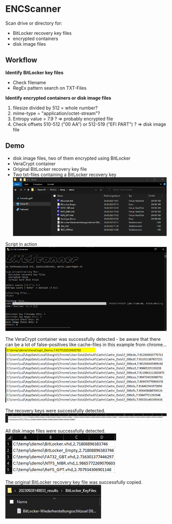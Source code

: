 # ENCScanner
Scan drive or directory for:
- BitLocker recovery key files
- encrypted containers
- disk image files


## Workflow
**Identify BitLocker key files**
- Check filename
- RegEx pattern search on TXT-Files

**Identify encrypted containers or disk image files**
1) filesize divided by 512 = whole number?
2) mime-type = "application/octet-stream"?
3) Entropy value > 7.9 ?
=> probably encrypted file
4) Check offsets 510-512 ("00 AA") or 512-519 ("EFI PART") ?
=> disk image file

## Demo
- disk image files, two of them encrypted using BitLocker
- VeraCrypt container
- Original BitLocker recovery key file
- Two txt-files containing a BitLocker recovery key
![](/Demo/01.png?raw=true)

Script in action
![](/Demo/02.png?raw=true")

The VeraCrypt container was successfully detected - be aware that there can be a lot of false-positives like cache-files in this example from chrome...
![](/Demo/04.png?raw=true")

The recovery keys were successfully detected.
![](/Demo/05.png?raw=true")

All disk image files were successfully detected.
![](/Demo/06.png?raw=true")

The original BitLocker recovery key file was successfully copied.
![](/Demo/07.png?raw=true")


